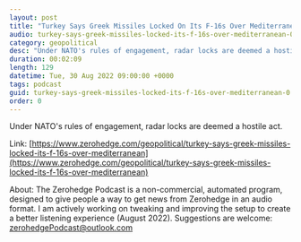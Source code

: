 ```yaml
---
layout: post
title: "Turkey Says Greek Missiles Locked On Its F-16s Over Mediterranean"
audio: turkey-says-greek-missiles-locked-its-f-16s-over-mediterranean-0
category: geopolitical
desc: "Under NATO's rules of engagement, radar locks are deemed a hostile act."
duration: 00:02:09
length: 129
datetime: Tue, 30 Aug 2022 09:00:00 +0000
tags: podcast
guid: turkey-says-greek-missiles-locked-its-f-16s-over-mediterranean-0
order: 0
---
```

Under NATO's rules of engagement, radar locks are deemed a hostile act.

Link: [https://www.zerohedge.com/geopolitical/turkey-says-greek-missiles-locked-its-f-16s-over-mediterranean](https://www.zerohedge.com/geopolitical/turkey-says-greek-missiles-locked-its-f-16s-over-mediterranean)

About: The Zerohedge Podcast is a non-commercial, automated program, designed to give people a way to get news from Zerohedge in an audio format.  I am actively working on tweaking and improving the setup to create a better listening experience (August 2022).  Suggestions are welcome: [zerohedgePodcast@outlook.com](mailto:zerohedgePodcast@outlook.com)